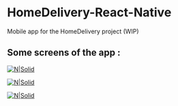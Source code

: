 # HomeDelivery-React-Native

Mobile app for the HomeDelivery project (WIP)

## Some screens of the app :

[![N|Solid](https://i.imgur.com/FmhGnNs.png)]()

[![N|Solid](https://i.imgur.com/wtqE5PV.png)]()

[![N|Solid](https://i.imgur.com/v774VXS.png)]()
